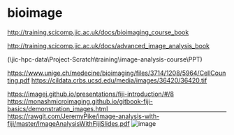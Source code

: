 # bioimage

http://training.scicomp.jic.ac.uk/docs/bioimaging_course_book

http://training.scicomp.jic.ac.uk/docs/advanced_image_analysis_book

 (\\jic-hpc-data\Project-Scratch\training\image-analysis-course\PPT) 

https://www.unige.ch/medecine/bioimaging/files/3714/1208/5964/CellCounting.pdf
https://cildata.crbs.ucsd.edu/media/images/36420/36420.tif  

https://imagej.github.io/presentations/fiji-introduction/#/8
https://monashmicroimaging.github.io/gitbook-fiji-basics/demonstration_images.html                                                                      
https://rawgit.com/JeremyPike/image-analysis-with-fiji/master/ImageAnalysisWithFijiSlides.pdf
![image](https://user-images.githubusercontent.com/49907563/228780903-65d978ec-b875-41c5-8575-4d96e6d813f5.png)

